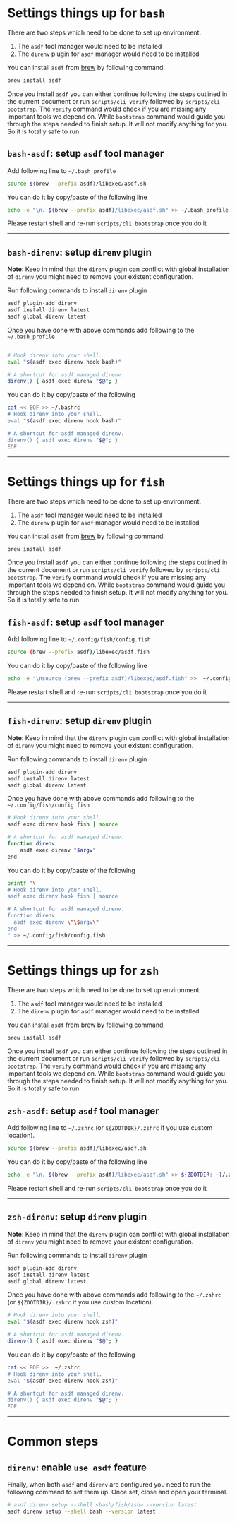 # Settings things up for `bash`

There are two steps which need to be done to set up environment.

1. The `asdf` tool manager would need to be installed
2. The `direnv` plugin for `asdf` manager would need to be installed

You can install `asdf` from [brew](https://brew.sh/) by following command.

```bash
brew install asdf
```

Once you install `asdf` you can either continue following the steps outlined in the current document or run `scripts/cli verify` followed by `scripts/cli bootstrap`. The `verify` command would check if you are missing any important tools we depend on. While `bootstrap` command would guide you through the steps needed to finish setup. It will not modify anything for you. So it is totally safe to run.

## `bash-asdf`: setup `asdf` tool manager

Add following line to `~/.bash_profile`

```bash
source $(brew --prefix asdf)/libexec/asdf.sh
```

You can do it by copy/paste of the following line

```bash
echo -e "\n. $(brew --prefix asdf)/libexec/asdf.sh" >> ~/.bash_profile
```

Please restart shell and re-run `scripts/cli bootstrap` once you do it

---

## `bash-direnv`: setup `direnv` plugin

**Note**: Keep in mind that the `direnv` plugin can conflict with global installation of `direnv` you might need to remove your existent configuration.

Run following commands to install `direnv` plugin

```bash
asdf plugin-add direnv
asdf install direnv latest
asdf global direnv latest
```

Once you have done with above commands add following to the `~/.bash_profile`

```bash

# Hook direnv into your shell.
eval "$(asdf exec direnv hook bash)"

# A shortcut for asdf managed direnv.
direnv() { asdf exec direnv "$@"; }
```

You can do it by copy/paste of the following

```bash
cat << EOF >> ~/.bashrc
# Hook direnv into your shell.
eval "$(asdf exec direnv hook bash)"

# A shortcut for asdf managed direnv.
direnv() { asdf exec direnv "$@"; }
EOF
```

---

# Settings things up for `fish`

There are two steps which need to be done to set up environment.

1. The `asdf` tool manager would need to be installed
2. The `direnv` plugin for `asdf` manager would need to be installed

You can install `asdf` from [brew](https://brew.sh/) by following command.

```bash
brew install asdf
```

Once you install `asdf` you can either continue following the steps outlined in the current document or run `scripts/cli verify` followed by `scripts/cli bootstrap`. The `verify` command would check if you are missing any important tools we depend on. While `bootstrap` command would guide you through the steps needed to finish setup. It will not modify anything for you. So it is totally safe to run.

## `fish-asdf`: setup `asdf` tool manager

Add following line to `~/.config/fish/config.fish`

```bash
source (brew --prefix asdf)/libexec/asdf.fish
```

You can do it by copy/paste of the following line

```bash
echo -e "\nsource (brew --prefix asdf)/libexec/asdf.fish" >>  ~/.config/fish/config.fish
```

Please restart shell and re-run `scripts/cli bootstrap` once you do it

---

## `fish-direnv`: setup `direnv` plugin

**Note**: Keep in mind that the `direnv` plugin can conflict with global installation of `direnv` you might need to remove your existent configuration.

Run following commands to install `direnv` plugin

```bash
asdf plugin-add direnv
asdf install direnv latest
asdf global direnv latest
```

Once you have done with above commands add following to the `~/.config/fish/config.fish`

```bash
# Hook direnv into your shell.
asdf exec direnv hook fish | source

# A shortcut for asdf managed direnv.
function direnv
    asdf exec direnv "$argv"
end
```

You can do it by copy/paste of the following

```bash
printf "\
# Hook direnv into your shell.
asdf exec direnv hook fish | source

# A shortcut for asdf managed direnv.
function direnv
  asdf exec direnv \"\$argv\"
end
" >> ~/.config/fish/config.fish
```

---

# Settings things up for `zsh`

There are two steps which need to be done to set up environment.

1. The `asdf` tool manager would need to be installed
2. The `direnv` plugin for `asdf` manager would need to be installed

You can install `asdf` from [brew](https://brew.sh/) by following command.

```bash
brew install asdf
```

Once you install `asdf` you can either continue following the steps outlined in the current document or run `scripts/cli verify` followed by `scripts/cli bootstrap`. The `verify` command would check if you are missing any important tools we depend on. While `bootstrap` command would guide you through the steps needed to finish setup. It will not modify anything for you. So it is totally safe to run.

## `zsh-asdf`: setup `asdf` tool manager

Add following line to `~/.zshrc` (or `${ZDOTDIR}/.zshrc` if you use custom location).

```bash
source $(brew --prefix asdf)/libexec/asdf.sh
```

You can do it by copy/paste of the following line

```bash
echo -e "\n. $(brew --prefix asdf)/libexec/asdf.sh" >> ${ZDOTDIR:-~}/.zshrc
```

Please restart shell and re-run `scripts/cli bootstrap` once you do it

---

## `zsh-direnv`: setup `direnv` plugin

**Note**: Keep in mind that the `direnv` plugin can conflict with global installation of `direnv` you might need to remove your existent configuration.

Run following commands to install `direnv` plugin

```bash
asdf plugin-add direnv
asdf install direnv latest
asdf global direnv latest
```

Once you have done with above commands add following to the  `~/.zshrc` (or `${ZDOTDIR}/.zshrc` if you use custom location).

```bash
# Hook direnv into your shell.
eval "$(asdf exec direnv hook zsh)"

# A shortcut for asdf managed direnv.
direnv() { asdf exec direnv "$@"; }
```

You can do it by copy/paste of the following

```bash
cat << EOF >>  ~/.zshrc
# Hook direnv into your shell.
eval "$(asdf exec direnv hook zsh)"

# A shortcut for asdf managed direnv.
direnv() { asdf exec direnv "$@"; }
EOF
```

---

# Common steps

## `direnv`: enable `use asdf` feature

Finally, when both `asdf` and `direnv` are configured you need to run the following command to set them up. Once set, close and open your terminal.

```bash
# asdf direnv setup --shell <bash/fish/zsh> --version latest
asdf direnv setup --shell bash --version latest
```
